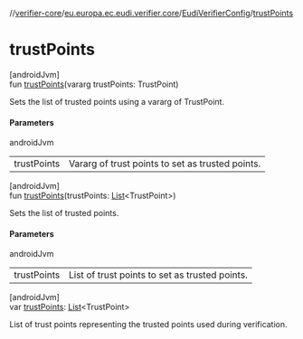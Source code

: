 //[verifier-core](../../../index.md)/[eu.europa.ec.eudi.verifier.core](../index.md)/[EudiVerifierConfig](index.md)/[trustPoints](trust-points.md)

# trustPoints

[androidJvm]\
fun [trustPoints](trust-points.md)(vararg trustPoints: TrustPoint)

Sets the list of trusted points using a vararg of TrustPoint.

#### Parameters

androidJvm

| | |
|---|---|
| trustPoints | Vararg of trust points to set as trusted points. |

[androidJvm]\
fun [trustPoints](trust-points.md)(trustPoints: [List](https://kotlinlang.org/api/latest/jvm/stdlib/kotlin-stdlib/kotlin.collections/-list/index.html)&lt;TrustPoint&gt;)

Sets the list of trusted points.

#### Parameters

androidJvm

| | |
|---|---|
| trustPoints | List of trust points to set as trusted points. |

[androidJvm]\
var [trustPoints](trust-points.md): [List](https://kotlinlang.org/api/latest/jvm/stdlib/kotlin-stdlib/kotlin.collections/-list/index.html)&lt;TrustPoint&gt;

List of trust points representing the trusted points used during verification.
